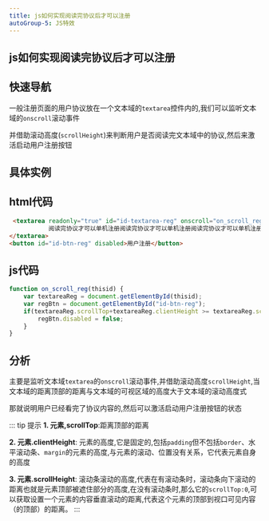 ```yaml
---
title: js如何实现阅读完协议后才可以注册
autoGroup-5: JS特效
---
```


## js如何实现阅读完协议后才可以注册

## 快速导航

<TOC />

一般注册页面的用户协议放在一个文本域的`textarea`控件内的,我们可以监听文本域的`onscroll`滚动事件

并借助滚动高度(`scrollHeight`)来判断用户是否阅读完文本域中的协议,然后来激活启动用户注册按钮

## 具体实例

<jingdiantexiao-readXieyi />

## html代码

```html
 <textarea readonly="true" id="id-textarea-reg" onscroll="on_scroll_reg(this.id)" name="" id="" cols="30" rows="10">
           阅读完协议才可以单机注册阅读完协议才可以单机注册阅读完协议才可以单机注册阅读完协议才可以单机注册阅读完协议才可以单机注册阅读完协议才可以单机注册阅读完协议才可以单机注册阅读完协议才可以单机注册阅读完协议才可以单机注册阅读完协议才可以单机注册阅读完协议才可以单机注册阅读完协议才可以单机注册阅读完协议才可以单机注册阅读完协议才可以单机注册阅读完协议才可以单机注册阅读完协议才可以单机注册阅读完协议才可以单机注册阅读完协议才可以单机注册
</textarea>
<button id="id-btn-reg" disabled>用户注册</button>
```
## js代码

```js
function on_scroll_reg(thisid) {
    var textareaReg = document.getElementById(thisid);
    var regBtn = document.getElementById("id-btn-reg");
    if(textareaReg.scrollTop+textareaReg.clientHeight >= textareaReg.scrollHeight) {
        regBtn.disabled = false;
    }
}
```

## 分析

主要是监听文本域`textarea`的`onscroll`滚动事件,并借助滚动高度`scrollHeight`,当文本域的距离顶部的距离与文本域的可视区域的高度大于文本域的滚动高度式

那就说明用户已经看完了协议内容的,然后可以激活启动用户注册按钮的状态

::: tip 提示
**1. 元素,scrollTop**:距离顶部的距离

**2. 元素.clientHeight**: 元素的高度,它是固定的,包括`padding`但不包括`border`、水平滚动条、`margin`的元素的高度,与元素的滚动、位置没有关系，它代表元素自身的高度

**3. 元素.scrollHeight**: 滚动条滚动的高度,代表在有滚动条时，滚动条向下滚动的距离也就是元素顶部被遮住部分的高度,在没有滚动条时,那么它的`scrollTop:0`,可以获取设置一个元素的内容垂直滚动的距离,代表这个元素的顶部到视口可见内容（的顶部）的距离。
:::

<footer-FooterLink :isShareLink="false" :isDaShang="true" />
<footer-FeedBack />